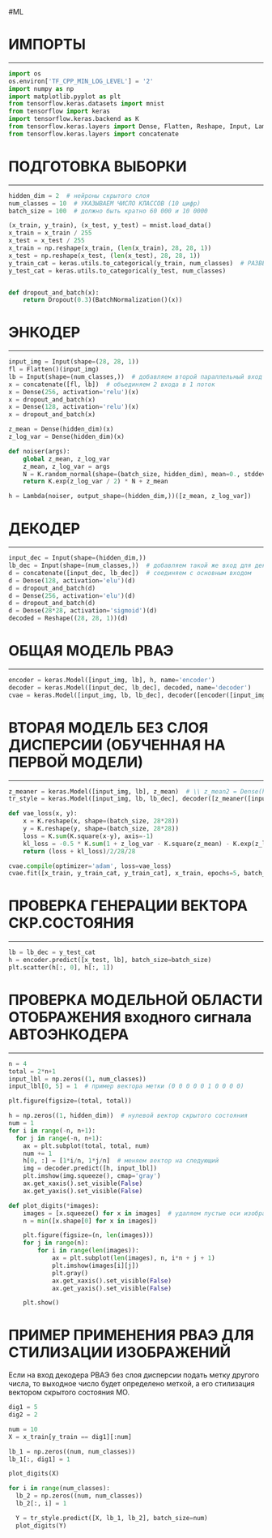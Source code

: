 #ML

# ИМПОРТЫ
--------------------------------------------------------------------------
```python
import os
os.environ['TF_CPP_MIN_LOG_LEVEL'] = '2'
import numpy as np
import matplotlib.pyplot as plt
from tensorflow.keras.datasets import mnist
from tensorflow import keras
import tensorflow.keras.backend as K
from tensorflow.keras.layers import Dense, Flatten, Reshape, Input, Lambda, BatchNormalization, Dropout
from tensorflow.keras.layers import concatenate
```

# ПОДГОТОВКА ВЫБОРКИ
-------------------------------------------------------------------------
```python
hidden_dim = 2  # нейроны скрытого слоя
num_classes = 10  # УКАЗЫВАЕМ ЧИСЛО КЛАССОВ (10 цифр)
batch_size = 100  # должно быть кратно 60 000 и 10 0000

(x_train, y_train), (x_test, y_test) = mnist.load_data()
x_train = x_train / 255
x_test = x_test / 255
x_train = np.reshape(x_train, (len(x_train), 28, 28, 1))
x_test = np.reshape(x_test, (len(x_test), 28, 28, 1))
y_train_cat = keras.utils.to_categorical(y_train, num_classes)  # РАЗВЕРТЫВАЕМ ВЫХОДНЫЕ ЗНАЧЕНИЯ ВЫБОРОК В 10-знач.ВЕКТОРА
y_test_cat = keras.utils.to_categorical(y_test, num_classes)


def dropout_and_batch(x):
    return Dropout(0.3)(BatchNormalization()(x))
```

# ЭНКОДЕР
----------------------------------------------------------------------------
```python
input_img = Input(shape=(28, 28, 1))
fl = Flatten()(input_img)
lb = Input(shape=(num_classes,))  # добавляем второй параллельный вход на который будет подаваться вектор со значением на картинке
x = concatenate([fl, lb])  # объединяем 2 входа в 1 поток
x = Dense(256, activation='relu')(x)
x = dropout_and_batch(x)
x = Dense(128, activation='relu')(x)
x = dropout_and_batch(x)

z_mean = Dense(hidden_dim)(x)
z_log_var = Dense(hidden_dim)(x)

def noiser(args):
    global z_mean, z_log_var
    z_mean, z_log_var = args
    N = K.random_normal(shape=(batch_size, hidden_dim), mean=0., stddev=1.0)
    return K.exp(z_log_var / 2) * N + z_mean

h = Lambda(noiser, output_shape=(hidden_dim,))([z_mean, z_log_var])
```

# ДЕКОДЕР
-----------------------------------------------------------------------------
```python
input_dec = Input(shape=(hidden_dim,))
lb_dec = Input(shape=(num_classes,))  # добавляем такой же вход для декодера, подаем на него ту же метку, что и на энкодер
d = concatenate([input_dec, lb_dec])  # соединяем с основным входом
d = Dense(128, activation='elu')(d)
d = dropout_and_batch(d)
d = Dense(256, activation='elu')(d)
d = dropout_and_batch(d)
d = Dense(28*28, activation='sigmoid')(d)
decoded = Reshape((28, 28, 1))(d)
```
# ОБЩАЯ МОДЕЛЬ РВАЭ
-----------------------------------------------------------------------------
```python
encoder = keras.Model([input_img, lb], h, name='encoder')
decoder = keras.Model([input_dec, lb_dec], decoded, name='decoder')
cvae = keras.Model([input_img, lb, lb_dec], decoder([encoder([input_img, lb]), lb_dec]), name="cvae")
```

# ВТОРАЯ МОДЕЛЬ БЕЗ СЛОЯ ДИСПЕРСИИ (ОБУЧЕННАЯ НА ПЕРВОЙ МОДЕЛИ)
----------------------------------------------------------------------------
```python
z_meaner = keras.Model([input_img, lb], z_mean)  # \\ z_mean2 = Dense(hidden_dim)(x) - КОПИЯ
tr_style = keras.Model([input_img, lb, lb_dec], decoder([z_meaner([input_img, lb]), lb_dec]), name='tr_style')

def vae_loss(x, y):
    x = K.reshape(x, shape=(batch_size, 28*28))
    y = K.reshape(y, shape=(batch_size, 28*28))
    loss = K.sum(K.square(x-y), axis=-1)
    kl_loss = -0.5 * K.sum(1 + z_log_var - K.square(z_mean) - K.exp(z_log_var), axis=-1)
    return (loss + kl_loss)/2/28/28

cvae.compile(optimizer='adam', loss=vae_loss)
cvae.fit([x_train, y_train_cat, y_train_cat], x_train, epochs=5, batch_size=batch_size, shuffle=True)
```

# ПРОВЕРКА ГЕНЕРАЦИИ ВЕКТОРА СКР.СОСТОЯНИЯ
------------------------------------------------------------------------
```python
lb = lb_dec = y_test_cat
h = encoder.predict([x_test, lb], batch_size=batch_size)
plt.scatter(h[:, 0], h[:, 1])
```

# ПРОВЕРКА МОДЕЛЬНОЙ ОБЛАСТИ ОТОБРАЖЕНИЯ входного сигнала АВТОЭНКОДЕРА
-------------------------------------------------------------------------------------
```python
n = 4
total = 2*n+1
input_lbl = np.zeros((1, num_classes))
input_lbl[0, 5] = 1  # пример вектора метки (0 0 0 0 0 1 0 0 0 0)

plt.figure(figsize=(total, total))

h = np.zeros((1, hidden_dim))  # нулевой вектор скрытого состояния
num = 1
for i in range(-n, n+1):
  for j in range(-n, n+1):
    ax = plt.subplot(total, total, num)
    num += 1
    h[0, :] = [1*i/n, 1*j/n]  # меняем вектор на следующий
    img = decoder.predict([h, input_lbl])
    plt.imshow(img.squeeze(), cmap='gray')
    ax.get_xaxis().set_visible(False)
    ax.get_yaxis().set_visible(False)

def plot_digits(*images):
    images = [x.squeeze() for x in images]  # удаляем пустые оси изображений
    n = min([x.shape[0] for x in images])

    plt.figure(figsize=(n, len(images)))
    for j in range(n):
        for i in range(len(images)):
            ax = plt.subplot(len(images), n, i*n + j + 1)
            plt.imshow(images[i][j])
            plt.gray()
            ax.get_xaxis().set_visible(False)
            ax.get_yaxis().set_visible(False)

    plt.show()
```

# ПРИМЕР ПРИМЕНЕНИЯ РВАЭ ДЛЯ СТИЛИЗАЦИИ ИЗОБРАЖЕНИЙ
Если на вход декодера РВАЭ без слоя дисперсии подать метку другого
числа, то выходное число будет определено меткой, а его стилизация 
вектором скрытого состояния МО.
```python
dig1 = 5
dig2 = 2

num = 10
X = x_train[y_train == dig1][:num]

lb_1 = np.zeros((num, num_classes))
lb_1[:, dig1] = 1

plot_digits(X)

for i in range(num_classes):
  lb_2 = np.zeros((num, num_classes))
  lb_2[:, i] = 1

  Y = tr_style.predict([X, lb_1, lb_2], batch_size=num)
  plot_digits(Y)
```
